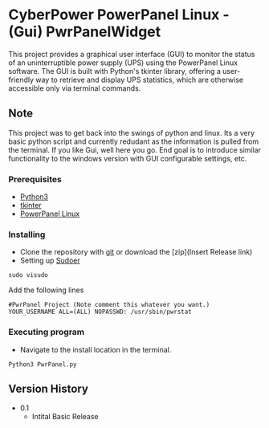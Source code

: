 # CyberPower PowerPanel Linux - (Gui) PwrPanelWidget
This project provides a graphical user interface (GUI) to monitor the status of an uninterruptible power supply (UPS) using the PowerPanel Linux software. The GUI is built with Python's tkinter library, offering a user-friendly way to retrieve and display UPS statistics, which are otherwise accessible only via terminal commands.

## Note
This project was to get back into the swings of python and linux. Its a very basic python script and currently redudant as the information is pulled from the terminal. If you like Gui, well here you go. End goal is to introduce similar functionality to the windows version with GUI configurable settings, etc.

### Prerequisites
* [Python3](https://docs.python-guide.org/starting/install3/linux/)
* [tkinter](https://docs.python.org/3/library/tkinter.html)
* [PowerPanel Linux](https://www.cyberpowersystems.com/product/software/power-panel-personal/powerpanel-for-linux/)

### Installing

* Clone the repository with [git](https://docs.github.com/en/repositories/creating-and-managing-repositories/cloning-a-repository?tool=cli) or download the [zip](Insert Release link)
* Setting up [Sudoer](https://www.cyberciti.biz/faq/linux-unix-running-sudo-command-without-a-password/)
```
sudo visudo
```
Add the following lines
```
#PwrPanel Project (Note comment this whatever you want.)
YOUR_USERNAME ALL=(ALL) NOPASSWD: /usr/sbin/pwrstat
```

### Executing program

* Navigate to the install location in the terminal.
```
Python3 PwrPanel.py
```

## Version History
* 0.1
    * Intital Basic Release
